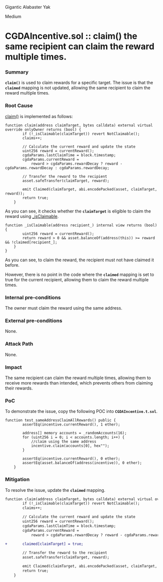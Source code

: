 Gigantic Alabaster Yak

Medium

# CGDAIncentive.sol :: claim() the same recipient can claim the reward multiple times.

### Summary

**`claim()`** is used to claim rewards for a specific target. The issue is that the **`claimed`** mapping is not updated, allowing the same recipient to claim the reward multiple times.

### Root Cause

[claim()](https://github.com/sherlock-audit/2024-06-boost-aa-wallet/blob/d9f597776cc2d20fbb19ffb1f7731126cf3b6210/boost-protocol/packages/evm/contracts/incentives/CGDAIncentive.sol#L85-L100) is implemented as follows:
```Solidity
function claim(address claimTarget, bytes calldata) external virtual override onlyOwner returns (bool) {
        if (!_isClaimable(claimTarget)) revert NotClaimable();
        claims++;

        // Calculate the current reward and update the state
        uint256 reward = currentReward();
        cgdaParams.lastClaimTime = block.timestamp;
        cgdaParams.currentReward =
            reward > cgdaParams.rewardDecay ? reward - cgdaParams.rewardDecay : cgdaParams.rewardDecay;

        // Transfer the reward to the recipient
        asset.safeTransfer(claimTarget, reward);

        emit Claimed(claimTarget, abi.encodePacked(asset, claimTarget, reward));
        return true;
    }
```

As you can see, it checks whether the **`claimTarget`** is eligible to claim the reward using [_isClaimable](https://github.com/sherlock-audit/2024-06-boost-aa-wallet/blob/d9f597776cc2d20fbb19ffb1f7731126cf3b6210/boost-protocol/packages/evm/contracts/incentives/CGDAIncentive.sol#L133-L136).

```Solidity
function _isClaimable(address recipient_) internal view returns (bool) {
        uint256 reward = currentReward();
        return reward > 0 && asset.balanceOf(address(this)) >= reward && !claimed[recipient_];
    }
}
```
As you can see, to claim the reward, the recipient must not have claimed it before. 

However, there is no point in the code where the **`claimed`** mapping is set to true for the current recipient, allowing them to claim the reward multiple times.

### Internal pre-conditions

The owner must claim the reward using the same address.

### External pre-conditions

None.

### Attack Path

None.

### Impact

The same recipient can claim the reward multiple times, allowing them to receive more rewards than intended, which prevents others from claiming their rewards.

### PoC

To demonstrate the issue, copy the following POC into **`CGDAIncentive.t.sol`**.
```Solidity
function test_sameAddressClaimAllRewards() public {
        assertEq(incentive.currentReward(), 1 ether);

        address[] memory accounts = _randomAccounts(16);
        for (uint256 i = 0; i < accounts.length; i++) {
            //claim using the same address
            incentive.claim(accounts[0], hex"");
        }

        assertEq(incentive.currentReward(), 0 ether);
        assertEq(asset.balanceOf(address(incentive)), 0 ether);
    }
```

### Mitigation

To resolve the issue, update the **`claimed`** mapping.
```diff
function claim(address claimTarget, bytes calldata) external virtual override onlyOwner returns (bool) {
        if (!_isClaimable(claimTarget)) revert NotClaimable();
        claims++;

        // Calculate the current reward and update the state
        uint256 reward = currentReward();
        cgdaParams.lastClaimTime = block.timestamp;
        cgdaParams.currentReward =
            reward > cgdaParams.rewardDecay ? reward - cgdaParams.rewardDecay : cgdaParams.rewardDecay;
        
+       claimed[claimTarget] = true;

        // Transfer the reward to the recipient
        asset.safeTransfer(claimTarget, reward);

        emit Claimed(claimTarget, abi.encodePacked(asset, claimTarget, reward));
        return true;
    }
```